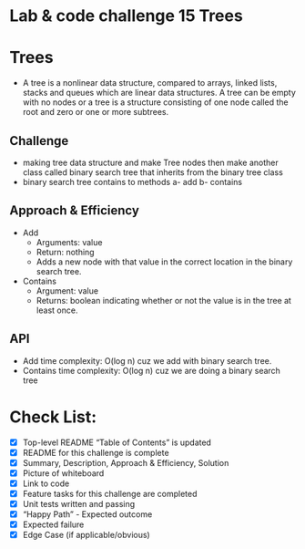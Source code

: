 # **Lab & code challenge 15 Trees**

# Trees
<!-- Short summary or background information -->
- A tree is a nonlinear data structure, compared to arrays, linked lists, stacks and queues which are linear data structures. A tree can be empty with no nodes or a tree is a structure consisting of one node called the root and zero or one or more subtrees.

## Challenge
<!-- Description of the challenge -->
- making tree data structure and make Tree nodes then make another class called binary search tree that inherits from the binary tree class
- binary search tree contains to methods a- add b- contains

## Approach & Efficiency
<!-- What approach did you take? Why? What is the Big O space/time for this approach? -->
- Add
  - Arguments: value
  - Return: nothing
  - Adds a new node with that value in the correct location in the binary search tree.
- Contains
  - Argument: value
  - Returns: boolean indicating whether or not the value is in the tree at least once.

## API
<!-- Description of each method publicly available in each of your trees -->
- Add time complexity: O(log n) cuz we add with binary search tree.
- Contains time complexity: O(log n) cuz we are doing a binary search tree

# **Check List:**

- [x] Top-level README “Table of Contents” is updated
- [x] README for this challenge is complete
- [x] Summary, Description, Approach & Efficiency, Solution
- [x] Picture of whiteboard
- [x] Link to code
- [x] Feature tasks for this challenge are completed
- [x] Unit tests written and passing
- [x] “Happy Path” - Expected outcome
- [x] Expected failure
- [x] Edge Case (if applicable/obvious)
